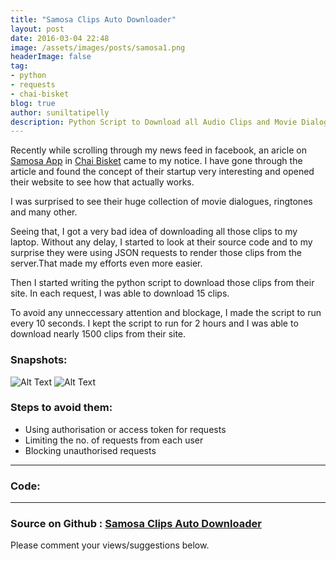 ```yaml
---
title: "Samosa Clips Auto Downloader"
layout: post
date: 2016-03-04 22:48
image: /assets/images/posts/samosa1.png
headerImage: false
tag:
- python
- requests
- chai-bisket
blog: true
author: suniltatipelly
description: Python Script to Download all Audio Clips and Movie Dialogues from getsamosa.in
---
```


Recently while scrolling through my news feed in facebook, an aricle on [Samosa App](http://getsamosa.com/) in [Chai Bisket](http://chaibisket.com/samosa-hyderabad-startup/) came to my notice. I have gone through the article and found the concept of their startup very interesting and opened their website to see how that actually works. 

I was surprised to see their huge collection of movie dialogues, ringtones and many other. 

Seeing that, I got a very bad idea of downloading all those clips to my laptop. Without any delay, I started to look at their source code and to my surprise they were using JSON requests to render those clips from the server.That made my efforts even more easier. 

Then I started writing the python script to download those clips from their site. In each request, I was able to download 15 clips. 

To avoid any unneccessary attention and blockage, I made the script to run every 10 seconds. I kept the script to run for 2 hours and I was able to download nearly 1500 clips from their site.

### Snapshots:

<img class="image" src="{{ site.url }}/assets/images/posts/samosa1.png" alt="Alt Text">
<img class="image" src="{{ site.url }}/assets/images/posts/samosa2.png" alt="Alt Text">


### Steps to avoid them:
* Using authorisation or access token for requests
* Limiting the no. of requests from each user
* Blocking unauthorised requests

---

### Code:

<script src="https://gist.github.com/Sunil02324/86a1843e7dedb4b56373.js"></script>

---

### Source on Github : [Samosa Clips Auto Downloader](https://github.com/Sunil02324/Samosa-Clips-Auto-Downloader)


Please comment your views/suggestions below.